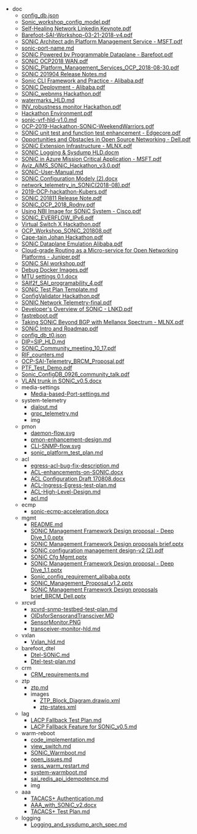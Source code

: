 - doc
  - [config_db.json](doc/config_db.json)
  - [Sonic_workshop_config_model.pdf](doc/Sonic_workshop_config_model.pdf)
  - [Self-Healing Network Linkedin Keynote.pdf](doc/Self-Healing%20Network%20Linkedin%20Keynote.pdf)
  - [Barefoot-SAI-Workshop-03-21-2018-v4.pdf](doc/Barefoot-SAI-Workshop-03-21-2018-v4.pdf)
  - [SONiC Architect adn Platform Management Service - MSFT.pdf](doc/SONiC%20Architect%20adn%20Platform Management%20Service%20-%20MSFT.pdf)
  - [sonic-port-name.md](doc/sonic-port-name.md)
  - [SONiC Powered by Programmable Dataplane - Barefoot.pdf](doc/SONiC%20Powered%20by%20Programmable%20Dataplane%20-%20Barefoot.pdf)
  - [SONiC OCP2018 WAN.pdf](doc/SONiC%20OCP2018%20WAN.pdf)
  - [SONiC_Platform_Management_Services_OCP_2018-08-30.pdf](doc/SONiC_Platform_Management_Services_OCP_2018-08-30.pdf)
  - [SONiC 201904 Release Notes.md](doc/SONiC%20201904%20Release%20Notes.md)
  - [Sonic CLI Framework and Practice - Alibaba.pdf](doc/Sonic%20CLI%20Framework%20and%20Practice%20-%20Alibaba.pdf)
  - [SONiC Deployment - Alibaba.pdf](doc/SONiC%20Deployment%20-%20Alibaba.pdf)
  - [SONiC_webnms Hackathon.pdf](doc/SONiC_webnms%20Hackathon.pdf)
  - [watermarks_HLD.md](doc/watermarks_HLD.md)
  - [INV_robustness monitor Hackathon.pdf](doc/INV_robustness%20monitor%20Hackathon.pdf)
  - [Hackathon Environment.pdf](doc/Hackathon%20Environment.pdf)
  - [sonic-vrf-hld-v1.0.md](doc/sonic-vrf-hld-v1.0.md)
  - [OCP-2019-Hackathon-SONiC-WeekendWarriors.pdf](doc/OCP-2019-Hackathon-SONiC-WeekendWarriors.pdf)
  - [SONiC unit test and function test enhancement - Edgecore.pdf](doc/SONiC%20unit%20test%20and%20function%20test%20enhancement%20-%20Edgecore.pdf)
  - [Opportunities and Obstacles in Open Source Networking - Dell.pdf](doc/Opportunities%20and%20Obstacles%20in%20Open%20Source%20Networking%20-%20Dell.pdf)
  - [SONiC Extension Infrastructure - MLNX.pdf](doc/SONiC%20Extension%20Infrastructure%20-%20MLNX.pdf)
  - [SONIC Logging & Sysdump HLD.docm](doc/SONIC%20Logging%20&%20Sysdump%20HLD.docm)
  - [SONiC in Azure Mission Critical Application - MSFT.pdf](doc/SONiC%20in%20Azure%20Mission%20Critical%20Application%20-%20MSFT.pdf)
  - [Aviz_AIMS_SONiC_Hackathon_v3.0.pdf](doc/Aviz_AIMS_SONiC_Hackathon_v3.0.pdf)
  - [SONiC-User-Manual.md](doc/SONiC-User-Manual.md)
  - [SONiC Configuration Modelv (2).docx](doc/SONiC%20Configuration%20Modelv%20(2).docx)
  - [network_telemetry_in_SONiC(2018-08).pdf](doc/network_telemetry_in_SONiC(2018-08).pdf)
  - [2019-OCP-hackathon-Kubers.pdf](doc/2019-OCP-hackathon-Kubers.pdf)
  - [SONiC 201811 Release Note.pdf](doc/SONiC%20201811%20Release%20Note.pdf)
  - [SONiC_OCP_2018_Rodny.pdf](doc/SONiC_OCP_2018_Rodny.pdf)
  - [Using NBI Image for SONiC System - Cisco.pdf](doc/Using%20NBI%20Image%20for%20SONiC%20System%20-%20Cisco.pdf)
  - [SONiC_EVERFLOW_IPv6.pdf](doc/SONiC_EVERFLOW_IPv6.pdf)
  - [Virtual Switch X Hackathon.pdf](doc/Virtual%20Switch%20X%20Hackathon.pdf)
  - [OCP_Workshop_SONiC_201808.pdf](doc/OCP_Workshop_SONiC_201808.pdf)
  - [Cape-tain Johan Hackathon.pdf](doc/Cape-tain%20Johan%20Hackathon.pdf)
  - [SONiC Dataplane Emulation Alibaba.pdf](doc/SONiC%20Dataplane%20Emulation%20Alibaba.pdf)
  - [Cloud-grade Routing as a Micro-service for Open Networking Platforms - Juniper.pdf](doc/Cloud-grade%20Routing%20as%20a%20Micro-service%20for%20Open%20Networking%20Platforms%20-%20Juniper.pdf)
  - [SONiC SAI workshop.pdf](doc/SONiC%20SAI%20workshop.pdf)
  - [Debug Docker Images.pdf](doc/Debug%20Docker%20Images.pdf)
  - [MTU settings 0.1.docx](doc/MTU%20settings%200.1.docx)
  - [SAIf2f_SAI_programability_4.pdf](doc/SAIf2f_SAI_programability_4.pdf)
  - [SONiC Test Plan Template.md](doc/SONiC%20Test%20Plan%20Template.md)
  - [ConfigValidator Hackathon.pdf](doc/ConfigValidator%20Hackathon.pdf)
  - [SONIC Network Telemetry-final.pdf](doc/SONIC%20Network%20Telemetry-final.pdf)
  - [Developer's Overview of SONiC - LNKD.pdf](doc/Developer's%20Overview%20of%20SONiC%20-%20LNKD.pdf)
  - [fastreboot.pdf](doc/fastreboot.pdf)
  - [Taking SONiC Beyond BGP with Mellanox Spectrum - MLNX.pdf](doc/Taking%20SONiC%20Beyond%20BGP%20with%20Mellanox%20Spectrum%20-%20MLNX.pdf)
  - [SONiC Intro and Roadmap.pdf](doc/SONiC%20Intro%20and%20Roadmap.pdf)
  - [config_db_t0.json](doc/config_db_t0.json)
  - [DIP=SIP_HLD.md](doc/DIP=SIP_HLD.md)
  - [SONiC_Community_meeting_10_17.pdf](doc/SONiC_Community_meeting_10_17.pdf)
  - [RIF_counters.md](doc/RIF_counters.md)
  - [OCP-SAI-Telemetry_BRCM_Proposal.pdf](doc/OCP-SAI-Telemetry_BRCM_Proposal.pdf)
  - [PTF_Test_Demo.pdf](doc/PTF_Test_Demo.pdf)
  - [Sonic_ConfigDB_0926_community_talk.pdf](doc/Sonic_ConfigDB_0926_community_talk.pdf)
  - [VLAN trunk in SONiC_v0.5.docx](doc/VLAN%20trunk%20in%20SONiC_v0.5.docx)
  - media-settings
    - [Media-based-Port-settings.md](doc/media-settings/Media-based-Port-settings.md)
  - system-telemetry
    - [dialout.md](doc/system-telemetry/dialout.md)
    - [grpc_telemetry.md](doc/system-telemetry/grpc_telemetry.md)
    - img
  - pmon
    - [daemon-flow.svg](doc/pmon/daemon-flow.svg)
    - [pmon-enhancement-design.md](doc/pmon/pmon-enhancement-design.md)
    - [CLI-SNMP-flow.svg](doc/pmon/CLI-SNMP-flow.svg)
    - [sonic_platform_test_plan.md](doc/pmon/sonic_platform_test_plan.md)
  - acl
    - [egress-acl-bug-fix-description.md](doc/acl/egress-acl-bug-fix-description.md)
    - [ACL-enhancements-on-SONIC.docx](doc/acl/ACL-enhancements-on-SONIC.docx)
    - [ACL Configuration Draft 170808.docx](doc/acl/ACL%20Configuration%20Draft%20170808.docx)
    - [ACL-Ingress-Egress-test-plan.md](doc/acl/ACL-Ingress-Egress-test-plan.md)
    - [ACL-High-Level-Design.md](doc/acl/ACL-High-Level-Design.md)
    - [acl.md](doc/acl/acl.md)
  - ecmp
    - [sonic-ecmp-acceleration.docx](doc/ecmp/sonic-ecmp-acceleration.docx)
  - mgmt
    - [README.md](doc/mgmt/README.md)
    - [SONiC Management Framework Design proposal - Deep Dive_1.0.pptx](doc/mgmt/SONiC%20Management%20Framework%20Design%20proposal%20-%20Deep%20Dive_1.0.pptx)
    - [SONiC Management Framework Design proposals brief.pptx](doc/mgmt/SONiC%20Management%20Framework%20Design%20proposals%20brief.pptx)
    - [SONiC configuration management design-v2 (2).pdf](doc/mgmt/SONiC%20configuration%20management%20design-v2%20(2).pdf)
    - [SONiC Cfg Mgmt.pptx](doc/mgmt/SONiC%20Cfg%20Mgmt.pptx)
    - [SONiC Management Framework Design proposal - Deep Dive_1.1.pptx](doc/mgmt/SONiC%20Management%20Framework%20Design%20proposal%20-%20Deep%20Dive_1.1.pptx)
    - [Sonic_config_requirement_alibaba.pptx](doc/mgmt/Sonic_config_requirement_alibaba.pptx)
    - [SONiC_Management_Proposal_v1.2.pptx](doc/mgmt/SONiC_Management_Proposal_v1.2.pptx)
    - [SONiC Management Framework Design proposals brief_BRCM_Dell.pptx](doc/mgmt/SONiC%20Management%20Framework%20Design%20proposals%20brief_BRCM_Dell.pptx)
  - xrcvd
    - [xcvrd-snmp-testbed-test-plan.md](doc/xrcvd/xcvrd-snmp-testbed-test-plan.md)
    - [OIDsforSensorandTransciver.MD](doc/xrcvd/OIDsforSensorandTransciver.MD)
    - [SensorMonitor.PNG](doc/xrcvd/SensorMonitor.PNG)
    - [transceiver-monitor-hld.md](doc/xrcvd/transceiver-monitor-hld.md)
  - vxlan
    - [Vxlan_hld.md](doc/vxlan/Vxlan_hld.md)
  - barefoot_dtel
    - [Dtel-SONiC.md](doc/barefoot_dtel/Dtel-SONiC.md)
    - [Dtel-test-plan.md](doc/barefoot_dtel/Dtel-test-plan.md)
  - crm
    - [CRM_requirements.md](doc/crm/CRM_requirements.md)
  - ztp
    - [ztp.md](doc/ztp/ztp.md)
    - images
      - [ZTP_Block_Diagram.drawio.xml](doc/ztp/images/ZTP_Block_Diagram.drawio.xml)
      - [ztp-states.xml](doc/ztp/images/ztp-states.xml)
  - lag
    - [LACP Fallback Test Plan.md](doc/lag/LACP%20Fallback%20Test%20Plan.md)
    - [LACP Fallback Feature for SONiC_v0.5.md](doc/lag/LACP%20Fallback%20Feature%20for%20SONiC_v0.5.md)
  - warm-reboot
    - [code_implementation.md](doc/warm-reboot/code_implementation.md)
    - [view_switch.md](doc/warm-reboot/view_switch.md)
    - [SONiC_Warmboot.md](doc/warm-reboot/SONiC_Warmboot.md)
    - [open_issues.md](doc/warm-reboot/open_issues.md)
    - [swss_warm_restart.md](doc/warm-reboot/swss_warm_restart.md)
    - [system-warmboot.md](doc/warm-reboot/system-warmboot.md)
    - [sai_redis_api_idempotence.md](doc/warm-reboot/sai_redis_api_idempotence.md)
    - img
  - aaa
    - [TACACS+ Authentication.md](doc/aaa/TACACS+%20Authentication.md)
    - [AAA_with_SONiC_v2.docx](doc/aaa/AAA_with_SONiC_v2.docx)
    - [TACACS+ Test Plan.md](doc/aaa/TACACS+%20Test%20Plan.md)
  - logging
    - [Logging_and_sysdump_arch_spec.md](doc/logging/Logging_and_sysdump_arch_spec.md)
